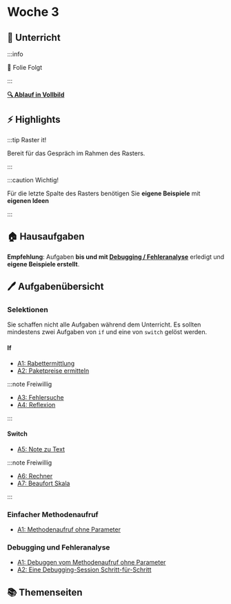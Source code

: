 # Woche 3

<!-- import Ablauf from "../../src/pages/woche-03.md" -->

<!-- <Ablauf /> -->

<div class="grid"><div>

## :school: Unterricht

:::info

:construction: Folie Folgt

:::

**[:mag: Ablauf in Vollbild](pathname:///woche-03)**

</div><div>

## :zap: Highlights

:::tip Raster it!

Bereit für das Gespräch im Rahmen des Rasters.

:::

:::caution Wichtig!

Für die letzte Spalte des Rasters benötigen Sie **eigene Beispiele** mit
**eigenen Ideen**

:::

## :house: Hausaufgaben

**Empfehlung**: Aufgaben **bis und mit
[Debugging / Fehleranalyse](./debugging.md)** erledigt und **eigene Beispiele
erstellt**.

</div></div>

## :pen: Aufgabenübersicht

### Selektionen

Sie schaffen nicht alle Aufgaben während dem Unterricht. Es sollten mindestens
zwei Aufgaben von `if` und eine von `switch` gelöst werden.

<div class="grid"><div>

#### If

- [A1: Rabettermittlung](/docs/woche03/3a-konditionen/if-kontrollstruktur.md#pen-a1-rabattermittlung)
- [A2: Paketpreise ermitteln](/docs/woche03/3a-konditionen/if-kontrollstruktur.md#pen-a2-paketpreise-ermitteln)

:::note Freiwillig

- [A3: Fehlersuche](/docs/woche03/3a-konditionen/if-kontrollstruktur.md#pen-a3-fehlersuche)
- [A4: Reflexion](/docs/woche03/3a-konditionen/if-kontrollstruktur.md#pen-a4-reflexion)

:::

</div><div>

#### Switch

- [A5: Note zu Text](/docs/woche03/3a-konditionen/switch-kontrollstruktur.md#pen-a5-note-zu-text)

:::note Freiwillig

- [A6: Rechner](/docs/woche03/3a-konditionen/switch-kontrollstruktur.md#pen-a6-rechner)
- [A7: Beaufort Skala](/docs/woche03/3a-konditionen/switch-kontrollstruktur.md#pen-a7-beaufort-skala)

:::

</div><div>

### Einfacher Methodenaufruf

- [A1: Methodenaufruf ohne Parameter](/docs/woche03/einfache-methode.md#pen-a1-methodenaufruf-ohne-parameter)

</div><div>

### Debugging und Fehleranalyse

- [A1: Debuggen vom Methodenaufruf ohne Parameter](/docs/woche03/debugging.md#pen-a1-debuggen-vom-methodenaufruf-ohne-parameter)
- [A2: Eine Debugging-Session Schritt-für-Schritt](/docs/woche03/debugging.md#pen-a2-eine-debugging-session-schritt-für-schritt)

</div></div>

## :books: Themenseiten

<DocCardList />
